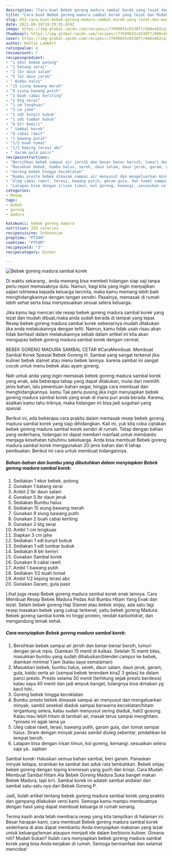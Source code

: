 ```yaml
---
description: "Cara buat Bebek goreng madura sambal korek yang lezat dan Mudah Dibuat"
title: "Cara buat Bebek goreng madura sambal korek yang lezat dan Mudah Dibuat"
slug: 652-cara-buat-bebek-goreng-madura-sambal-korek-yang-lezat-dan-mudah-dibuat
date: 2021-06-19T18:29:15.659Z
image: https://img-global.cpcdn.com/recipes/c77699015cb538f7/680x482cq70/bebek-goreng-madura-sambal-korek-foto-resep-utama.jpg
thumbnail: https://img-global.cpcdn.com/recipes/c77699015cb538f7/680x482cq70/bebek-goreng-madura-sambal-korek-foto-resep-utama.jpg
cover: https://img-global.cpcdn.com/recipes/c77699015cb538f7/680x482cq70/bebek-goreng-madura-sambal-korek-foto-resep-utama.jpg
author: Hattie Lambert
ratingvalue: 4
reviewcount: 7
recipeingredient:
- "1 ekor bebek potong"
- "1 batang serai"
- "2 lbr daun salam"
- "5 lbr daun jeruk"
- " Bumbu halus"
- "15 siung bawang merah"
- "9 siung bawang putih"
- "2 buah cabai keriting"
- "2 btg serai"
- "1 cm lengkuas"
- "3 cm jahe"
- "1 sdt kunyit bubuk"
- "1 sdt tumbar bubuk"
- "8 btr kemiri"
- " Sambal korek"
- "9 cabai rawit"
- "1 bawang putih"
- "1/2 buah tomat"
- "1/2 keping terasi abc"
- " Garam gula pasir"
recipeinstructions:
- "Bersihkan bebek sampai air jernih dan benar-benar bersih, lumuri dengan jeruk nipis. Diamkan 15 menit di kulkas. Setelah 15 menit bilas, masukkan bumbu yang sudah dihaluskan/blender.campur ke bebek, diamkan minimal 1 jam (kalau saya semalaman)"
- "Masukkan bebek, bumbu halus, sereh, daun salam, daun jeruk, garam, gula, kaldu serta air (sampai bebek terendam kira2 3 gelas) ke dalam panci presto. Presto selama 30 menit (terhitung sejak presto berdesis) kalau saya 40 menit dan jadi empuk banget, tulangnya bisa dimakan yg kecil hihi.."
- "Goreng bebek hingga kecoklatan"
- "Bumbu presto bebek dimasak sampai air menyusut dan mengeluarkan minyak, sambil sesekali diaduk sampai berwarna kecoklatan/hitam tergantung selera, kalau sudah menyusut sering diaduk, hati2 gosong. Kalau mau lebih hitam di tambah air, masak terus sampai menghitam. *proses ini agak lama ya"
- "Uleg cabai rawit, terasi, bawang putih, garam gula, dan tomat sampai halus. Siram dengan minyak panas sambil diuleg sebentar, pindahkan ke tempat bersih."
- "Lalapan bisa dengan irisan timun, kol goreng, kemangi..sesuaikan selera saja ya.. sajikan"
categories:
- Resep
tags:
- bebek
- goreng
- madura

katakunci: bebek goreng madura 
nutrition: 250 calories
recipecuisine: Indonesian
preptime: "PT34M"
cooktime: "PT54M"
recipeyield: "3"
recipecategory: Dinner

---
```



![Bebek goreng madura sambal korek](https://img-global.cpcdn.com/recipes/c77699015cb538f7/680x482cq70/bebek-goreng-madura-sambal-korek-foto-resep-utama.jpg)

Di waktu  sekarang , anda memang bisa membeli hidangan siap saji tanpa perlu repot memasaknya dulu. Namun, bagi kita yang ingin menyajikan sajian istimewa kepada keluarga tercinta, maka kamu memang lebih baik menghidangkannya dengan tangan sendiri. Pasalnya, memasak di rumah lebih sehat serta bisa menyesuaikan sesuai selera keluarga.

Jika kamu lagi mencari ide resep bebek goreng madura sambal korek yang lezat dan mudah dibuat,maka anda sudah berada di tempat yang tepat. Resep bebek goreng madura sambal korek  sebenarnya mudah dilakukan jika anda melakukannya dengan teliti. Namun, kamu tidak usah risau akan tidak berhasil dalam melakukannya 
sebab dalam artikel ini kita akan mengupas bebek goreng madura sambal korek dengan cermat.  

BEBEK GORENG MADURA SAMBAL CETAR #CaraMembuat. Membuat Sambal Korek Spesial Bebek Goreng H. Sambal yang sangat terkenal jika kuliner bebek slamet atau menu bebek lainnya. karena sambal ini sangat cocok untuk menu bebek atau ayam goreng.

Nah untuk anda yang ingin memasak bebek goreng madura sambal korek yang enak, ada beberapa tahap yang dapat dilakukan, mulai dari memilih jenis bahan, lalu penentuan bahan segar, hingga cara membuat dan menghidangkannya. kamu Tak perlu pusing jika ingin menyiapkan bebek goreng madura sambal korek yang enak di mana pun anda berada. Karena, asalkan kamu  tahu triknya, maka hidangan ini bisa jadi suguhan yang spesial.

Berikut ini, ada beberapa cara praktis  dalam memasak resep bebek goreng madura sambal korek yang siap dihidangkan. Kali ini, yuk kita coba ciptakan bebek goreng madura sambal korek sendiri di rumah. Tetap dengan bahan yang sederhana, hidangan ini dapat memberi manfaat untuk membantu menjaga kesehatan tubuhmu sekeluarga. Anda bisa membuat Bebek goreng madura sambal korek menggunakan 20 jenis bahan dan 6 tahap pembuatan. Berikut ini cara untuk membuat hidangannya.

<!--inarticleads1-->

##### Bahan-bahan dan bumbu yang dibutuhkan dalam menyiapkan Bebek goreng madura sambal korek:

1. Sediakan 1 ekor bebek, potong
1. Gunakan 1 batang serai
1. Ambil 2 lbr daun salam
1. Gunakan 5 lbr daun jeruk
1. Sediakan  Bumbu halus
1. Sediakan 15 siung bawang merah
1. Gunakan 9 siung bawang putih
1. Gunakan 2 buah cabai keriting
1. Gunakan 2 btg serai
1. Ambil 1 cm lengkuas
1. Siapkan 3 cm jahe
1. Sediakan 1 sdt kunyit bubuk
1. Sediakan 1 sdt tumbar bubuk
1. Sediakan 8 btr kemiri
1. Gunakan  Sambal korek
1. Gunakan 9 cabai rawit
1. Ambil 1 bawang putih
1. Sediakan 1/2 buah tomat
1. Ambil 1/2 keping terasi abc
1. Gunakan  Garam, gula pasir


Lihat juga resep Bebek goreng madura sambal korek enak lainnya. Cara Membuat Resep Bebek Madura Pedas Asli Bumbu Hitam Yang Enak dan lezat. Selain bebek goreng Haji Slamet atau bebek sinjay, ada satu lagi resep masakan bebek yang cukup terkenal, yaitu bebek goreng Madura. Bebek goreng sambal korek ini tinggi protein, rendah karbohidrat, dan mengandung lemak sehat. 

<!--inarticleads2-->

##### Cara menyiapkan Bebek goreng madura sambal korek:

1. Bersihkan bebek sampai air jernih dan benar-benar bersih, lumuri dengan jeruk nipis. Diamkan 15 menit di kulkas. Setelah 15 menit bilas, masukkan bumbu yang sudah dihaluskan/blender.campur ke bebek, diamkan minimal 1 jam (kalau saya semalaman)
1. Masukkan bebek, bumbu halus, sereh, daun salam, daun jeruk, garam, gula, kaldu serta air (sampai bebek terendam kira2 3 gelas) ke dalam panci presto. Presto selama 30 menit (terhitung sejak presto berdesis) kalau saya 40 menit dan jadi empuk banget, tulangnya bisa dimakan yg kecil hihi..
1. Goreng bebek hingga kecoklatan
1. Bumbu presto bebek dimasak sampai air menyusut dan mengeluarkan minyak, sambil sesekali diaduk sampai berwarna kecoklatan/hitam tergantung selera, kalau sudah menyusut sering diaduk, hati2 gosong. Kalau mau lebih hitam di tambah air, masak terus sampai menghitam. *proses ini agak lama ya
1. Uleg cabai rawit, terasi, bawang putih, garam gula, dan tomat sampai halus. Siram dengan minyak panas sambil diuleg sebentar, pindahkan ke tempat bersih.
1. Lalapan bisa dengan irisan timun, kol goreng, kemangi..sesuaikan selera saja ya.. sajikan


Sambal korek: Haluskan semua bahan sambal, beri garam. Panaskan minyak kelapa, siramkan ke sambal dan aduk rata tambahkan. Bebek sinjay bebek goreng dengan toping kremesan yang gurih dan krispi. Cara Mudah Membuat Sambal Hitam Ala Bebek Goreng Madura Suka banget makan Bebek Madura, tapi krn. Sambal korek ini adalah sambal andalan dan sambal satu-satu nya dari Bebek Goreng P. 

Jadi, itulah artikel tentang  bebek goreng madura sambal korek  yang praktis dan gampang dilakukan versi kami. Semoga kamu mampu membuatnya dengan hasil yang dapat membuat keluarga di rumah senang. 

Terima kasih anda telah membaca resep yang kita tampilkan di halaman ini. Besar harapan kami, cara membuat  Bebek goreng madura sambal korek sederhana di atas dapat membantu Anda menyiapkan makanan yang lezat untuk keluarga/teman ataupun menjadi ide dalam berbisnis kuliner. Gimana nih? Mudah bukan? Itulah cara menyiapkan bebek goreng madura sambal korek yang bisa Anda kerjakan di rumah. Semoga bermanfaat dan selamat mencoba!

